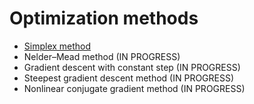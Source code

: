 # Optimization methods
- [Simplex method](https://github.com/Xljkb/Optimization_methods/blob/main/simplex.py)
- Nelder–Mead method (IN PROGRESS)
- Gradient descent with constant step (IN PROGRESS)
- Steepest gradient descent method (IN PROGRESS)
- Nonlinear conjugate gradient method (IN PROGRESS)
